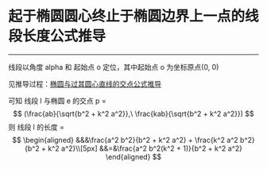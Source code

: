 # 起于椭圆圆心终止于椭圆边界上一点的线段长度公式推导

-----------------------------------

线段以角度 alpha 和 起始点 o 定位，其中起始点 o 为坐标原点(0, 0)

见推导过程：[椭圆与过其圆心直线的交点公式推导](./椭圆与过其圆心直线的交点公式推导)

可知 线段 l 与椭圆 e 的交点 p =
$$
(\frac{ab}{\sqrt{b^2 + k^2 a^2}},\ \frac{kab}{\sqrt{b^2 + k^2 a^2}})
$$
则 线段 l 的长度 = 
$$
\begin{aligned}
&&&\frac{a^2 b^2}{b^2 + k^2 a^2} + \frac{k^2 a^2 b^2}{b^2 + k^2 a^2}\\[5px]
&&=&\frac{a^2 b^2(k^2 + 1)}{b^2 + k^2 a^2}
\end{aligned}
$$

